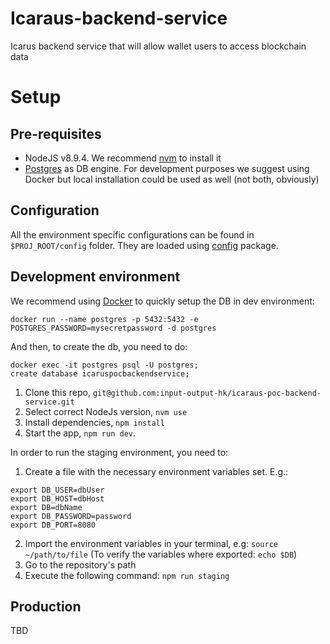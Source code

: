 # Icaraus-backend-service

Icarus backend service that will allow wallet users to access blockchain data

# Setup

## Pre-requisites

* NodeJS v8.9.4. We recommend [nvm](https://github.com/creationix/nvm) to install it
* [Postgres](https://www.postgresql.org/) as DB engine. For development purposes we
  suggest using Docker but local installation could be used as well (not both, 
  obviously)

## Configuration

All the environment specific configurations can be found in `$PROJ_ROOT/config` folder.
They are loaded using [config](https://www.npmjs.com/package/config) package.

## Development environment

We recommend using [Docker](https://hub.docker.com/_/postgres/) to quickly setup the DB in dev environment:

`docker run --name postgres -p 5432:5432 -e POSTGRES_PASSWORD=mysecretpassword -d postgres`

And then, to create the db, you need to do:

```
docker exec -it postgres psql -U postgres;
create database icaruspocbackendservice;
```

1.  Clone this repo, `git@github.com:input-output-hk/icaraus-poc-backend-service.git`
2.  Select correct NodeJs version, `nvm use`
3.  Install dependencies, `npm install`
4.  Start the app, `npm run dev`.

In order to run the staging environment, you need to:

1. Create a file with the necessary environment variables set. E.g.:
  ```
  export DB_USER=dbUser
  export DB_HOST=dbHost
  export DB=dbName
  export DB_PASSWORD=password
  export DB_PORT=8080
  ```
2. Import the environment variables in your terminal, e.g: `source ~/path/to/file` (To verify
  the variables where exported: `echo $DB`)
2. Go to the repository's path
3. Execute the following command: `npm run staging`

## Production

TBD
